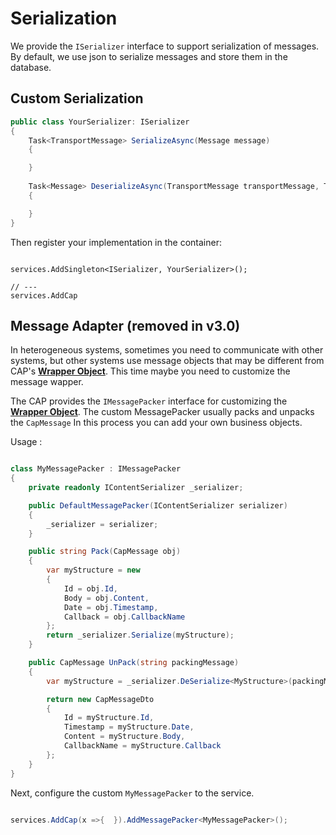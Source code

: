 # Serialization

We provide the `ISerializer` interface to support serialization of messages. By default, we use json to serialize messages and store them in the database.

## Custom Serialization

```C#
public class YourSerializer: ISerializer
{
    Task<TransportMessage> SerializeAsync(Message message)
    {

    }
 
    Task<Message> DeserializeAsync(TransportMessage transportMessage, Type valueType)
    {

    }
}
```

Then register your implementation in the container:

```

services.AddSingleton<ISerializer, YourSerializer>();

// ---
services.AddCap 

```

## Message Adapter (removed in v3.0)

In heterogeneous systems, sometimes you need to communicate with other systems, but other systems use message objects that may be different from CAP's [**Wrapper Object**](../persistent/general.md#_7). This time maybe you need to customize the message wapper.

The CAP provides the `IMessagePacker` interface for customizing the [**Wrapper Object**](../persistent/general.md#_7). The custom MessagePacker usually packs and unpacks the `CapMessage` In this process you can add your own business objects.

Usage :

```csharp

class MyMessagePacker : IMessagePacker
{
    private readonly IContentSerializer _serializer;

    public DefaultMessagePacker(IContentSerializer serializer)
    {
        _serializer = serializer;
    }

    public string Pack(CapMessage obj)
    {
        var myStructure = new
        {
            Id = obj.Id,
            Body = obj.Content,
            Date = obj.Timestamp,
            Callback = obj.CallbackName
        };
        return _serializer.Serialize(myStructure);
    }

    public CapMessage UnPack(string packingMessage)
    {
        var myStructure = _serializer.DeSerialize<MyStructure>(packingMessage);

        return new CapMessageDto
        {
            Id = myStructure.Id,
            Timestamp = myStructure.Date,
            Content = myStructure.Body,
            CallbackName = myStructure.Callback
        };
    }
}
```

Next, configure the custom `MyMessagePacker` to the service.

```csharp

services.AddCap(x =>{  }).AddMessagePacker<MyMessagePacker>();

```